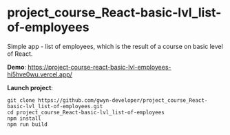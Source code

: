 # project_course_React-basic-lvl_list-of-employees

Simple app - list of employees, which is the result of a course on basic level of React.

**Demo**: https://project-course-react-basic-lvl-employees-hi5hve0wu.vercel.app/

**Launch project**:
```
git clone https://github.com/gwyn-developer/project_course_React-basic-lvl_list-of-employees.git
cd project_course_React-basic-lvl_list-of-employees
npm install
npm run build
```
